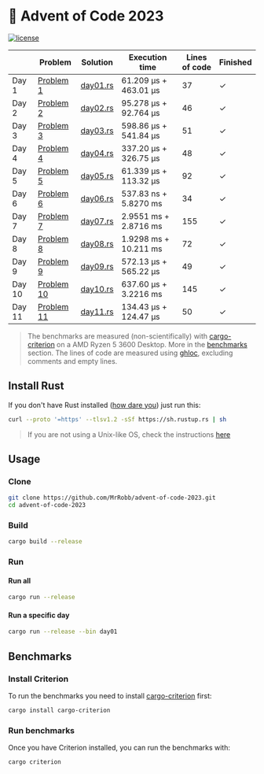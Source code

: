 # 🎄 Advent of Code 2023

[![license](https://img.shields.io/badge/license-MIT-blue.svg)](https://github.com/MrRobb/advent-of-code-2023/blob/master/LICENSE)

|        | Problem                                            | Solution                                                                         | Execution time        | Lines of code | Finished |
|--------|----------------------------------------------------|----------------------------------------------------------------------------------|-----------------------|---------------|----------|
| Day 1  | [Problem 1](https://adventofcode.com/2023/day/1)   | [day01.rs](https://github.com/MrRobb/advent-of-code-2023/blob/main/src/day01.rs) | 61.209 µs + 463.01 µs | 37            | ✓        |
| Day 2  | [Problem 2](https://adventofcode.com/2023/day/2)   | [day02.rs](https://github.com/MrRobb/advent-of-code-2023/blob/main/src/day02.rs) | 95.278 µs + 92.764 µs | 46            | ✓        |
| Day 3  | [Problem 3](https://adventofcode.com/2023/day/3)   | [day03.rs](https://github.com/MrRobb/advent-of-code-2023/blob/main/src/day03.rs) | 598.86 µs + 541.84 µs | 51            | ✓        |
| Day 4  | [Problem 4](https://adventofcode.com/2023/day/4)   | [day04.rs](https://github.com/MrRobb/advent-of-code-2023/blob/main/src/day04.rs) | 337.20 µs + 326.75 µs | 48            | ✓        |
| Day 5  | [Problem 5](https://adventofcode.com/2023/day/5)   | [day05.rs](https://github.com/MrRobb/advent-of-code-2023/blob/main/src/day05.rs) | 61.339 µs + 113.32 µs | 92            | ✓        |
| Day 6  | [Problem 6](https://adventofcode.com/2023/day/6)   | [day06.rs](https://github.com/MrRobb/advent-of-code-2023/blob/main/src/day06.rs) | 537.83 ns + 5.8270 ms | 34            | ✓        |
| Day 7  | [Problem 7](https://adventofcode.com/2023/day/7)   | [day07.rs](https://github.com/MrRobb/advent-of-code-2023/blob/main/src/day07.rs) | 2.9551 ms + 2.8716 ms | 155           | ✓        |
| Day 8  | [Problem 8](https://adventofcode.com/2023/day/8)   | [day08.rs](https://github.com/MrRobb/advent-of-code-2023/blob/main/src/day08.rs) | 1.9298 ms + 10.211 ms | 72            | ✓        |
| Day 9  | [Problem 9](https://adventofcode.com/2023/day/9)   | [day09.rs](https://github.com/MrRobb/advent-of-code-2023/blob/main/src/day09.rs) | 572.13 µs + 565.22 µs | 49            | ✓        |
| Day 10 | [Problem 10](https://adventofcode.com/2023/day/10) | [day10.rs](https://github.com/MrRobb/advent-of-code-2023/blob/main/src/day10.rs) | 637.60 µs + 3.2216 ms | 145           | ✓        |
| Day 11 | [Problem 11](https://adventofcode.com/2023/day/11) | [day11.rs](https://github.com/MrRobb/advent-of-code-2023/blob/main/src/day11.rs) | 134.43 µs + 124.47 µs | 50            | ✓        |


> The benchmarks are measured (non-scientifically) with [cargo-criterion](https://github.com/bheisler/cargo-criterion) on a AMD Ryzen 5 3600 Desktop. More in the [benchmarks](#benchmarks) section.
> The lines of code are measured using [ghloc](https://github.com/MrRobb/ghloc-rs), excluding comments and empty lines.

## Install Rust

If you don't have Rust installed ([how dare you](https://media.giphy.com/media/U1aN4HTfJ2SmgB2BBK/giphy.gif)) just run this:

```sh
curl --proto '=https' --tlsv1.2 -sSf https://sh.rustup.rs | sh
```

> If you are not using a Unix-like OS, check the instructions [here](https://www.rust-lang.org/tools/install)
## Usage

### Clone

```sh
git clone https://github.com/MrRobb/advent-of-code-2023.git
cd advent-of-code-2023
```

### Build

```sh
cargo build --release
```

### Run

#### Run all

```sh
cargo run --release
```

#### Run a specific day

```sh
cargo run --release --bin day01
```

## Benchmarks

### Install Criterion

To run the benchmarks you need to install [cargo-criterion](https://github.com/bheisler/cargo-criterion) first:

```sh
cargo install cargo-criterion
```

### Run benchmarks

Once you have Criterion installed, you can run the benchmarks with:

```sh
cargo criterion
```
